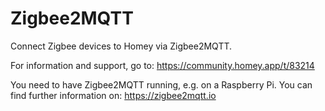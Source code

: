 # Zigbee2MQTT

Connect Zigbee devices to Homey via Zigbee2MQTT.

For information and support, go to: https://community.homey.app/t/83214

You need to have Zigbee2MQTT running, e.g. on a Raspberry Pi. You can find further information on: https://zigbee2mqtt.io
